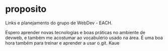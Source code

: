 # proposito
Links e planejamento do grupo de WebDev - EACH.

Espero aprender novas tecnologias e boas práticas no ambiente de devweb, e também me acostumar ao vocabulério usado na área. É uma boa hora também para treinar e aprender a usar o git.
Kaue
